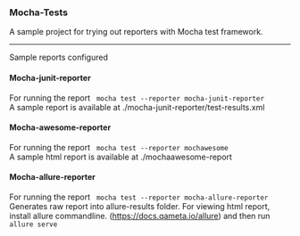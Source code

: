 ### Mocha-Tests
A sample project for trying out reporters with Mocha test framework.

---
Sample reports configured
#### Mocha-junit-reporter
For running the report
``` mocha test --reporter mocha-junit-reporter```  
A sample report is available at ./mocha-junit-reporter/test-results.xml

#### Mocha-awesome-reporter
For running the report
``` mocha test --reporter mochawesome```  
A sample html report is available at ./mochaawesome-report

#### Mocha-allure-reporter
For running the report
``` mocha test --reporter mocha-allure-reporter```  
Generates raw report into allure-results folder.
For viewing html report, install allure commandline. (https://docs.qameta.io/allure)
and then run
```allure serve```